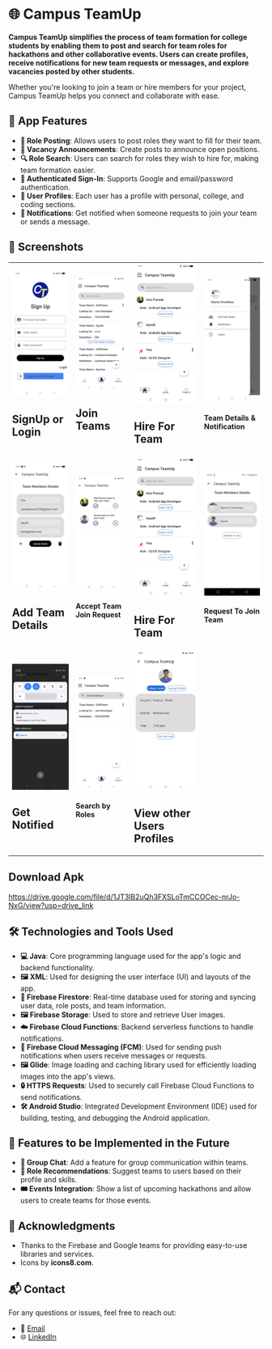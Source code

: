 # 🌐 Campus TeamUp

**Campus TeamUp simplifies the process of team formation for college students by enabling them to post and search for team roles for hackathons and other collaborative events. Users can create profiles, receive notifications for new team requests or messages, and explore vacancies posted by other students.**

Whether you're looking to join a team or hire members for your project, Campus TeamUp helps you connect and collaborate with ease.

## 🚀 App Features
- **📝 Role Posting**: Allows users to post roles they want to fill for their team.
- **📢 Vacancy Announcements**: Create posts to announce open positions.
- **🔍 Role Search**: Users can search for roles they wish to hire for, making team formation easier.
- **🔑 Authenticated Sign-In**: Supports Google and email/password authentication.
- **👤 User Profiles**: Each user has a profile with personal, college, and coding sections.
- **🔔 Notifications**: Get notified when someone requests to join your team or sends a message.

## 📱 Screenshots
<table>
  <tr>
    <td>
      <img src="https://github.com/AyushPorwal10/Campus_TeamUp_Images/blob/main/signUp.jpg" alt="SignUp or Login" width="200"/>
      <h2>SignUp or Login</h2>
    </td>
    <td>
      <img src="https://github.com/AyushPorwal10/Campus_TeamUp_Images/blob/main/vacancy.jpg" alt="SignUp or Login" width="200"/>
      <h2>Join Teams</h2>
    </td>
    <td>
      <img src="https://github.com/AyushPorwal10/Campus_TeamUp_Images/blob/main/rolesUser.jpg" alt="SignUp or Login" width="200"/>
      <h2>Hire For Team</h2>
    </td>
    <td>
      <img src="https://github.com/AyushPorwal10/Campus_TeamUp_Images/blob/main/sections.jpg" alt="SignUp or Login" width="200"/>
      <h4>Team Details & Notification</h4>
    </td>
  </tr>
  <tr>
    <td>
      <img src="https://github.com/AyushPorwal10/Campus_TeamUp_Images/blob/main/addTeam.jpg" alt="SignUp or Login" width="200"/>
      <h2>Add Team Details</h2>
    </td>
    <td>
      <img src="https://github.com/AyushPorwal10/Campus_TeamUp_Images/blob/main/teamJointRequest.jpg" alt="SignUp or Login" width="200"/>
      <h4>Accept Team Join Request</h4>
    </td>
    <td>
      <img src="https://github.com/AyushPorwal10/Campus_TeamUp_Images/blob/main/rolesUser.jpg" alt="SignUp or Login" width="200"/>
      <h2>Hire For Team</h2>
    </td>
    <td>
      <img src="https://github.com/AyushPorwal10/Campus_TeamUp_Images/blob/main/requestToJoin.jpg" alt="SignUp or Login" width="200"/>
      <h4>Request To Join Team</h4>
    </td>
  </tr>
  <tr>
    <td>
      <img src="https://github.com/AyushPorwal10/Campus_TeamUp_Images/blob/main/notification.jpg" alt="SignUp or Login" width="200"/>
      <h2>Get Notified</h2>
    </td>
    <td>
      <img src="https://github.com/AyushPorwal10/Campus_TeamUp_Images/blob/main/search.jpg" alt="SignUp or Login" width="200"/>
      <h4>Search by Roles</h4>
    </td>
    <td>
      <img src="https://github.com/AyushPorwal10/Campus_TeamUp_Images/blob/main/viewProfile.jpg" alt="SignUp or Login" width="200"/>
      <h2>View other Users Profiles</h2>
    </td>
  </tr>
</table>

## Download Apk
https://drive.google.com/file/d/1JT3lB2uQh3FXSLoTmCCOCec-nrJo-NxG/view?usp=drive_link
## 🛠️ Technologies and Tools Used

- **💻 Java**: Core programming language used for the app's logic and backend functionality.
- **🖼️ XML**: Used for designing the user interface (UI) and layouts of the app.
- **📂 Firebase Firestore**: Real-time database used for storing and syncing user data, role posts, and team information.
- **🖼️ Firebase Storage**: Used to store and retrieve User images.
- **☁️ Firebase Cloud Functions**: Backend serverless functions to handle notifications.
- **📲 Firebase Cloud Messaging (FCM)**: Used for sending push notifications when users receive messages or requests.
- **🖼️ Glide**: Image loading and caching library used for efficiently loading images into the app's views.
- **🔒 HTTPS Requests**: Used to securely call Firebase Cloud Functions to send notifications.
- **🛠️ Android Studio**: Integrated Development Environment (IDE) used for building, testing, and debugging the Android application.

## 🚧 Features to be Implemented in the Future

- **💬 Group Chat**: Add a feature for group communication within teams.
- **🤖 Role Recommendations**: Suggest teams to users based on their profile and skills.
- **🎟️ Events Integration**: Show a list of upcoming hackathons and allow users to create teams for those events.

## 💼 Acknowledgments

- Thanks to the Firebase and Google teams for providing easy-to-use libraries and services.
- Icons by **icons8.com**.

## 📬 Contact

For any questions or issues, feel free to reach out:
- 📧 [Email](mailto:ayushporwal1010.com)
- 🌐 [LinkedIn](https://www.linkedin.com/in/ayush-porwal-5aa106232/)
